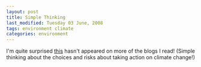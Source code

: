 ```yaml
---
layout: post
title: Simple Thinking
last_modified: Tuesday 03 June, 2008
tags: environment climate
categories: environment
---
```

I'm quite surprised [this](http://www.youtube.com/v/bDsIFspVzfI&amp;hl=en) hasn't appeared on more of the blogs I read! (Simple thinking about the choices and risks about taking action on climate change!)